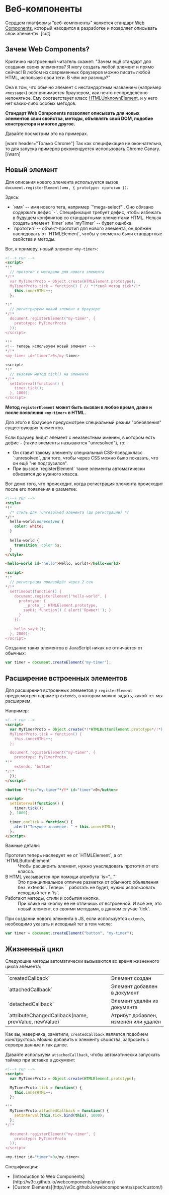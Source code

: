 # Веб-компоненты

Сердцем платформы "веб-компоненты" является стандарт [Web Components](http://w3c.github.io/webcomponents/explainer/), который находится в разработке и позволяет описывать свои элементы.
[cut]
## Зачем Web Components?

Критично настроенный читатель скажет: "Зачем ещё стандарт для создания своих элементов? Я могу создать любой элемент и прямо сейчас! В любом из современных браузеров можно писать любой HTML, используя свои теги. В чём же разница?"

Она в том, что обычно элемент с нестандартным названием (например `<message>`) воспринимается браузером, как нечто неопределённо-непонятное. Ему соответствует класс [HTMLUnknownElement](http://www.w3.org/TR/html5/dom.html#htmlunknownelement), и у него нет каких-либо особых методов.

**Стандарт Web Components позволяет описывать для новых элементов свои свойства, методы, объявлять свой DOM, подобие конструктора и многое другое.**

Давайте посмотрим это на примерах.

[warn header="Только Chrome"]
Так как спецификация не окончательна, то для запуска примеров рекомендуется использовать Chrome Canary.
[/warn]

## Новый элемент

Для описания нового элемента используется вызов `document.registerElement(имя, { prototype: прототип })`.

Здесь:
<ul>
<li>`имя` -- имя нового тега, например `"mega-select"`. Оно обязано содержать дефис `-`. Спецификация требует дефис, чтобы избежать в будущем конфликтов со стандартными элементами HTML. Нельзя создать элемент `timer` или `myTimer` -- будет ошибка.</li>
<li>`прототип` -- объект-прототип для нового элемента, он должен наследовать от `HTMLElement`, чтобы у элемента были стандартные свойства и методы.</li>
</ul>

Вот, к примеру, новый элемент `<my-timer>`:

```html
<!--+ run -->
<script>
*!*
  // прототип с методами для нового элемента
*/!*
  var MyTimerProto = Object.create(HTMLElement.prototype);
  MyTimerProto.tick = function() { // *!*свой метод tick*/!*
    this.innerHTML++;
  };

*!*
  // регистрируем новый элемент в браузере
*/!*
  document.registerElement("my-timer", { 
    prototype: MyTimerProto
  });
</script>

*!*
<!-- теперь используем новый элемент -->
*/!*
<my-timer id="timer">0</my-timer>

<script>
*!*
  // вызовем метод tick() на элементе
*/!*
  setInterval(function() {
    timer.tick();
  }, 1000);
</script>
```

**Метод `registerElement` может быть вызван в любое время, даже и после появления `<my-timer>` в HTML.**

Для этого в браузере предусмотрен специальный режим "обновления" существующих элементов.

Если браузер видит элемент с неизвестным именем, в котором есть дефис `-` (такие элементы называются "unresolved"), то:
<ul>
<li>Он ставит такому элементу специальный CSS-псевдокласс `:unresolved`, для того, чтобы через CSS можно было показать, что он ещё "не подгрузился".</li>
<li>При вызове `registerElement` такие элементы автоматически обновятся до нужного класса.</li>
</ul>

Вот демо того, что происходит, когда регистрация элемента происходит после его появления в разметке:

```html
<!--+ run -->
<style>
*!*
  /* стиль для :unresolved элемента (до регистрации) */
*/!*
  hello-world:unresolved {
    color: white;
  }
  
  hello-world {
    transition: color 5s;
  }
</style>

<hello-world id="hello">Hello, world!</hello-world>

<script>
*!*
  // регистрация произойдёт через 2 сек
*/!*
  setTimeout(function() {
    document.registerElement("hello-world", { 
      prototype: {
        __proto__: HTMLElement.prototype,
        sayHi: function() { alert('Привет!'); }
      }
    });
 
    hello.sayHi();
  }, 2000);
</script>
```

Создание таких элементов в JavaScript никак не отличается от обычных:

```js
var timer = document.createElement('my-timer');
```

## Расширение встроенных элементов

Для расширения встроенных элементов у `registerElement` предусмотрен параметр `extends`, в котором можно задать, какой тег мы расширяем.

Например:

```html
<!--+ run -->
<script>
  var MyTimerProto = Object.create(*!*HTMLButtonElement.prototype*/!*);
  MyTimerProto.tick = function() { 
    this.innerHTML++;
  };

  document.registerElement("my-timer", { 
    prototype: MyTimerProto,
*!*
    extends: 'button' 
*/!* 
  });
</script>

<button *!*is="my-timer"*/!* id="timer">0</button>

<script>
  setInterval(function() {
    timer.tick();
  }, 1000);

  timer.onclick = function() {
    alert("Текущее значение: " + this.innerHTML);
  };
</script>
```

Важные детали:
<dl>
<dt>Прототип теперь наследует не от `HTMLElement`, а от `HTMLButtonElement`</dt>
<dd>Чтобы расширить элемент, нужно унаследовать прототип от его класса.</dd>
<dt>В HTML указывается при помощи атрибута `is="..."`</dt>
<dd>Это принципиальное отличие разметки от обычного объявления без `extends`. Теперь `<my-timer>` работать не будет, нужно использовать исходный тег и `is`.</dd>
<dt>Работают методы, стили и события кнопки.</dt>
<dd>При клике на кнопку её не отличишь от встроенной. И всё же, это новый элемент, со своими методами, в данном случае `tick`.</dd>
</dl>

При создании нового элемента в JS, если используется `extends`, необходимо указать и исходный тег в том числе:

```js
var timer = document.createElement("button", "my-timer");
```

## Жизненный цикл

Следующие методы автоматически вызываются во время жизненного цикла элемента:

<table>
<tr><td>`createdCallback`</td><td>Элемент создан</td></tr>
<tr><td>`attachedCallback`</td><td>Элемент добавлен в документ</td></tr>
<tr><td>`detachedCallback`</td><td>Элемент удалён из документа</td></tr>
<tr><td>`attributeChangedCallback(name, prevValue, newValue)`</td><td>Атрибут добавлен, изменён или удалён</td></tr>
</table>

Как вы, наверняка, заметили, `createdCallback` является подобием конструктора. Можно добавить к элементу свойства, запросить с сервера данные и так далее.

Давайте используем `attachedCallback`, чтобы автоматически запускать таймер при вставке в документ:

```html
<!--+ run -->
<script>
  var MyTimerProto = Object.create(HTMLElement.prototype);

  MyTimerProto.tick = function() { 
    this.innerHTML++;
  };

*!*
  MyTimerProto.attachedCallback = function() {
    setInterval(this.tick.bind(this), 1000);
  };
*/!*

  document.registerElement("my-timer", { 
    prototype: MyTimerProto
  });
</script>

<my-timer id="timer">0</my-timer>
```

Спецификация:
<ul>
<li>[Introduction to Web Components](http://w3c.github.io/webcomponents/explainer/)</li>
<li>[Custom Elements](http://w3c.github.io/webcomponents/spec/custom/)</li>
</ul>


